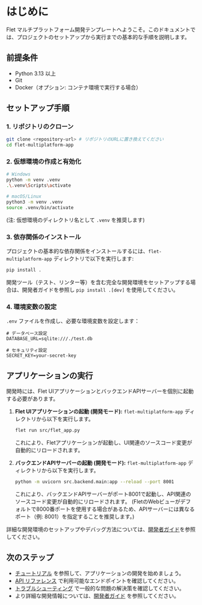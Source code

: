 # はじめに

Flet マルチプラットフォーム開発テンプレートへようこそ。このドキュメントでは、プロジェクトのセットアップから実行までの基本的な手順を説明します。

## 前提条件

- Python 3.13 以上
- Git
- Docker（オプション: コンテナ環境で実行する場合）

## セットアップ手順

### 1. リポジトリのクローン

```bash
git clone <repository-url> # リポジトリのURLに置き換えてください
cd flet-multiplatform-app
```

### 2. 仮想環境の作成と有効化

```bash
# Windows
python -m venv .venv
.\.venv\Scripts\activate

# macOS/Linux
python3 -m venv .venv
source .venv/bin/activate
```
(注: 仮想環境のディレクトリ名として `.venv` を推奨します)

### 3. 依存関係のインストール

プロジェクトの基本的な依存関係をインストールするには、`flet-multiplatform-app` ディレクトリで以下を実行します:
```bash
pip install .
```
開発ツール（テスト、リンター等）を含む完全な開発環境をセットアップする場合は、開発者ガイドを参照し `pip install .[dev]` を使用してください。

### 4. 環境変数の設定

`.env` ファイルを作成し、必要な環境変数を設定します：

```env
# データベース設定
DATABASE_URL=sqlite:///./test.db

# セキュリティ設定
SECRET_KEY=your-secret-key
```

## アプリケーションの実行

開発時には、Flet UIアプリケーションとバックエンドAPIサーバーを個別に起動する必要があります。

1.  **Flet UIアプリケーションの起動 (開発モード):**
    `flet-multiplatform-app` ディレクトリから以下を実行します。
    ```bash
    flet run src/flet_app.py
    ```
    これにより、Fletアプリケーションが起動し、UI関連のソースコード変更が自動的にリロードされます。

2.  **バックエンドAPIサーバーの起動 (開発モード):**
    `flet-multiplatform-app` ディレクトリから以下を実行します。
    ```bash
    python -m uvicorn src.backend.main:app --reload --port 8001
    ```
    これにより、バックエンドAPIサーバーがポート8001で起動し、API関連のソースコード変更が自動的にリロードされます。
    (FletのWebビューがデフォルトで8000番ポートを使用する場合があるため、APIサーバーには異なるポート（例: 8001）を指定することを推奨します。)

詳細な開発環境のセットアップやデバッグ方法については、[開発者ガイド](./DEVELOPER_GUIDE.md)を参照してください。

## 次のステップ

- [チュートリアル](./tutorial.md) を参照して、アプリケーションの開発を始めましょう。
- [API リファレンス](./api_reference.md) で利用可能なエンドポイントを確認してください。
- [トラブルシューティング](./troubleshooting.md) で一般的な問題の解決策を確認してください。
- より詳細な開発情報については、[開発者ガイド](./DEVELOPER_GUIDE.md) を参照してください。
